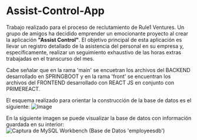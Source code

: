 # Assist-Control-App
Trabajo realizado para el proceso de reclutamiento de Rule1 Ventures.
Un grupo de amigos ha decidido emprender un emocionante proyecto al crear la aplicación **"Assist Control"**. El objetivo principal de esta aplicación es llevar un registro detallado de la asistencia del personal en su empresa y, específicamente, realizar un seguimiento exhaustivo de las horas extras trabajadas en el transcurso del mes.

Cabe señalar que en la rama 'main' se encuetran los archivos del BACKEND desarrollado en SPRINGBOOT y en la rama 'front' se encuentran los archivos del FRONTEND desarrollado con REACT JS en conjunto con PRIMEREACT.

El esquema realizado para orientar la construcción de la base de datos es el siguiente:
![Image](https://user-images.githubusercontent.com/87687444/257075025-8cc5c805-3a4f-4b79-b990-99094bb81ec2.png)

En la siguiente imagen se puede visualizar la base de datos con información guardada en su interior:
![Captura de MySQL Workbench (Base de Datos 'employeesdb')](https://github.com/UBB-Nico/Assist-Control-App/assets/87687444/19be4687-e152-4a02-b5ce-e7a7ae013843)
